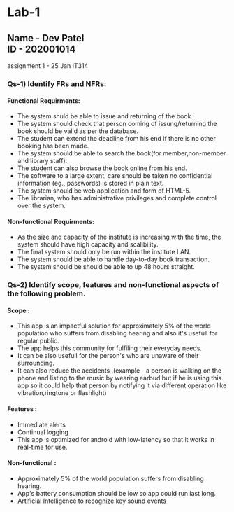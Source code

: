 # Lab-1
<h2> Name - Dev Patel <br>
    ID - 202001014 </h2>
assignment 1 - 25 Jan IT314



<h3> Qs-1) Identify FRs and NFRs: <br> </h3>
  <h4>Functional Requirments: </h4>
  <ul>
    <li>
      The system shuld be able to issue and returning of the book.
    </li>
    <li>
      The system should check that person coming of issung/returning the book should be valid as per the database.
    </li>
    <li>
      The student can extend the deadline from his end if there is no other booking has been made.
    </li>
    <li>
       The system should be able to search the book(for member,non-member and library staff).
    </li>
    <li>
        The student can also browse the book online from his end.
    </li>
    <li>
         The software to a large extent, care should be taken no confidential information (eg., passwords) is stored in
         plain text.
     </li>
    <li>
        The system should be web application and form of HTML-5.
    </li>
    <li>
      The librarian, who has administrative privileges and complete control over the system.
    </li>
  </ul>
  
  <h4>Non-functional Requirments: </h4>
  <ul>
    <li>
       As the size and capacity of the institute is increasing with the time, the system should have high capacity and scalibility.
    </li>
    <li>
      The final system should only be run within the institute LAN.
    </li>
    <li>
        The system should be able to handle day-to-day book transaction.
    </li>
    <li>
      The system should be should be able to up 48 hours straight.
    </li>
  </ul>

  
<h3> Qs-2) Identify scope, features and non-functional aspects of the following problem. <br> </h3>
  <h4> Scope : </h4>
  <ul>
    <li>
      This app is an impactful solution for approximately 5% of the world population who suffers from disabling hearing and also it's usefull for regular public.
   </li>
  <li>
    The app helps this community for fulfiling their everyday needs.
   </li>
  <li>
    It can be also usefull for the person's who are unaware of their surrounding.
   </li>
  <li>
    It can also reduce the accidents .(example -  a person is walking on the phone and listing to the music by wearing earbud but if he is using this app so it could help that person by notifying it via different operation like vibration,ringtone or flashlight)  
   </li>
  </ul>
  
  
  <h4> Features : </h4>
  <ul>
  <li>
     Immediate alerts
   </li>
  <li>
    Continual logging 
   </li>
  <li>
    This app is optimized for android with low-latency so that it works in real-time for use.
   </li>
  </ul>
  
  
  <h4> Non-functional : </h4>
  <ul>
    <li>
      Approximately 5% of the world population suffers from disabling hearing.
   </li>
  <li>
    App's battery consumption should be low so app could run last long.
   </li>
  <li> 
      Artificial Intelligence to recognize key sound events
  </li>
  </ul>
  
  
        
  
